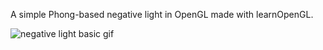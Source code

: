 A simple Phong-based negative light in OpenGL made with learnOpenGL.

![negative light basic gif](https://github.com/ahmnot/negative-light-opengl/assets/16052099/f11341d2-2f76-4700-b5bb-e8fa11b150f7)
